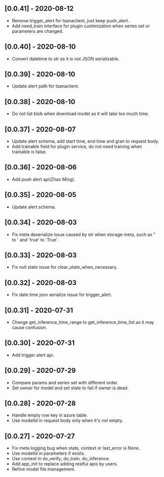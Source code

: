 ## [0.0.41] - 2020-08-12
- Remove trigger_alert for tsanaclient, just keep push_alert.
- Add need_train interface for plugin custimization when series set or parameters are changed.

## [0.0.40] - 2020-08-10
- Convert datetime to str as it is not JSON serializable.

## [0.0.39] - 2020-08-10
- Update alert path for tsanaclient.

## [0.0.38] - 2020-08-10
- Do not list blob when download model as it will take too much time.

## [0.0.37] - 2020-08-07
- Update alert schema, add start time, end time and gran to request body.
- Add trainable field for plugin service, do not need training when trainable is false.

## [0.0.36] - 2020-08-06
- Add push alert api(Zhao Ming).
  
## [0.0.35] - 2020-08-05
- Update alert schema.

## [0.0.34] - 2020-08-03
- Fix meta deserialize issue caused by str when storage meta, such as " to ' and 'true' to 'True'.

## [0.0.33] - 2020-08-03
- Fix null state issue for clear_state_when_necessary.

## [0.0.32] - 2020-08-03
- Fix date time json serialize issue for trigger_alert.

## [0.0.31] - 2020-07-31
- Change get_inference_time_range to get_inference_time_list as it may cause confusion.

## [0.0.30] - 2020-07-31
- Add trigger alert api.

## [0.0.29] - 2020-07-29
- Compare params and series set with different order.
- Set owner for model and set state to fail if owner is dead.

## [0.0.28] - 2020-07-28
- Handle empty row key in azure table.
- Use modelId in request body only when it's not empty.

## [0.0.27] - 2020-07-27
- Fix meta logging bug when state, context or last_error is None.
- Use modelId in parameters if exists.
- Use context in do_verify, do_train, do_inference.
- Add app_init to replace adding restful apis by users.
- Refine model file management.